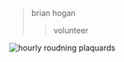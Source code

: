 > brian hogan
>> volunteer

![hourly roudning plaquards](https://user-images.githubusercontent.com/59778456/193832448-9cc02c3a-94da-44a8-a3f4-7f05582d64c8.JPG)
